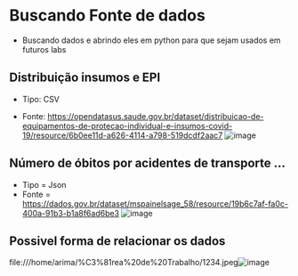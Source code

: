 # Buscando Fonte de dados
- Buscando dados e abrindo eles em python para que sejam usados em futuros labs
## Distribuição insumos e EPI
* Tipo: CSV
- Fonte: https://opendatasus.saude.gov.br/dataset/distribuicao-de-equipamentos-de-protecao-individual-e-insumos-covid-19/resource/6b0ee11d-a626-4114-a798-519dcdf2aac7
![image](https://user-images.githubusercontent.com/80778627/131064172-5f171d27-6c52-4f2e-8ddf-0c6628a5aaae.png)

## Número de óbitos por acidentes de transporte ...
* Tipo = Json
* Fonte = https://dados.gov.br/dataset/mspainelsage_58/resource/19b6c7af-fa0c-400a-91b3-b1a8f6ad6be3
![image](https://user-images.githubusercontent.com/80778627/131065693-34266554-1319-4aa8-acb8-11f9c64126e2.png)



## Possivel forma de relacionar os dados
file:///home/arima/%C3%81rea%20de%20Trabalho/1234.jpeg![image](https://user-images.githubusercontent.com/80778627/131195050-c2c65705-e861-4ff1-8f2e-0b6d2a2293c5.png)



